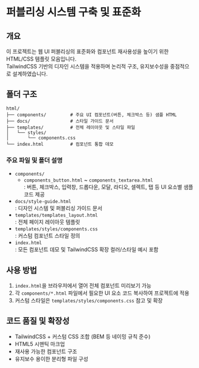 # 퍼블리싱 시스템 구축 및 표준화

## 개요

이 프로젝트는 웹 UI 퍼블리싱의 표준화와 컴포넌트 재사용성을 높이기 위한 HTML/CSS 템플릿 모음입니다.  
TailwindCSS 기반의 디자인 시스템을 적용하며 논리적 구조, 유지보수성을 중점적으로 설계하였습니다.

## 폴더 구조

```
html/
├── components/         # 주요 UI 컴포넌트(버튼, 체크박스 등) 샘플 HTML
├── docs/               # 스타일 가이드 문서
├── templates/          # 전체 레이아웃 및 스타일 파일
│   └── styles/
│       └── components.css
└── index.html          # 컴포넌트 통합 데모
```

### 주요 파일 및 폴더 설명

- `components/`
  - `components_button.html` ~ `components_textarea.html`  
    : 버튼, 체크박스, 입력창, 드롭다운, 모달, 라디오, 셀렉트, 탭 등 UI 요소별 샘플 코드 제공
- `docs/style-guide.html`  
  : 디자인 시스템 및 퍼블리싱 가이드 문서
- `templates/templates_layout.html`  
  : 전체 페이지 레이아웃 템플릿
- `templates/styles/components.css`  
  : 커스텀 컴포넌트 스타일 정의
- `index.html`  
  : 모든 컴포넌트 데모 및 TailwindCSS 확장 컬러/스타일 예시 포함

## 사용 방법

1. `index.html`을 브라우저에서 열어 전체 컴포넌트 미리보기 가능
2. 각 `components/*.html` 파일에서 필요한 UI 요소 코드 복사하여 프로젝트에 적용
3. 커스텀 스타일은 `templates/styles/components.css` 참고 및 확장

## 코드 품질 및 확장성

- TailwindCSS + 커스텀 CSS 조합 (BEM 등 네이밍 규칙 준수)
- HTML5 시맨틱 마크업
- 재사용 가능한 컴포넌트 구조
- 유지보수 용이한 분리형 파일 구성

